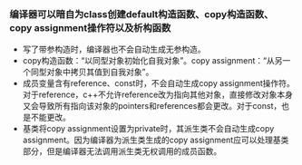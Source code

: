 ### 编译器可以暗自为class创建default构造函数、copy构造函数、copy assignment操作符以及析构函数
* 写了带参构造时，编译器也不会自动生成无参构造。
* copy构造函数：“以同型对象初始化自我对象”。copy assignment：“从另一个同型对象中拷贝其值到自我对象”。
* 成员变量含有reference、const时，不会自动生成copy assignment操作符。对于reference，c++不允许reference改为指向其他对象，直接修改对象本身又会导致所有指向该对象的pointers和references都会更改。对于const，也是不能更改。
* 基类将copy assignment设置为private时，其派生类不会自动生成copy assignment。因为编译器为派生类生成的copy assignment应可以处理基类部分，但是编译器无法调用派生类无权调用的成员函数。